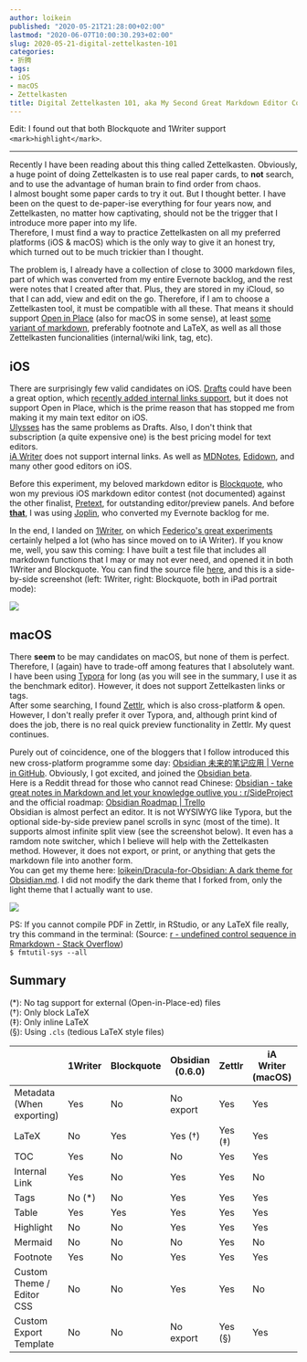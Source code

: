 ```yaml
---
author: loikein
published: "2020-05-21T21:28:00+02:00"
lastmod: "2020-06-07T10:00:30.293+02:00"
slug: 2020-05-21-digital-zettelkasten-101
categories:
- 折腾
tags:
- iOS
- macOS
- Zettelkasten
title: Digital Zettelkasten 101, aka My Second Great Markdown Editor Contest
---
```

Edit: I found out that both Blockquote and 1Writer support `<mark>highlight</mark>`.  

-----------------

Recently I have been reading about this thing called Zettelkasten.
Obviously, a huge point of doing Zettelkasten is to use real paper
cards, to **not** search, and to use the advantage of human brain
to find order from chaos.  
I almost bought some paper cards to try it out. But I thought better. I
have been on the quest to de-paper-ise everything for four years now,
and Zettelkasten, no matter how captivating, should not be the trigger
that I introduce more paper into my life.  
Therefore, I must find a way to practice Zettelkasten on all my
preferred platforms (iOS & macOS) which is the only way to give it an
honest try, which turned out to be much trickier than I thought.  
  
The problem is, I already have a collection of close to 3000 markdown
files, part of which was converted from my entire Evernote backlog, and
the rest were notes that I created after that. Plus, they are stored in
my iCloud, so that I can add, view and edit on the go. Therefore, if I
am to choose a Zettelkasten tool, it must be compatible with all these.
That means it should support [Open in
Place](https://developer.apple.com/document-based-apps/) (also for macOS
in some sense), at least [some variant of
markdown](https://www.iana.org/assignments/markdown-variants/markdown-variants.xhtml),
preferably footnote and LaTeX, as well as all those Zettelkasten
funcionalities (internal/wiki link, tag, etc).  
  

## iOS

There are surprisingly few valid candidates on iOS.
[Drafts](https://getdrafts.com/) could have been a great option, which
[recently added internal links
support](https://www.macstories.net/news/drafts-20-introduces-advanced-wiki-style-linking/),
but it does not support Open in Place, which is the prime reason that
has stopped me from making it my main text editor on iOS.  
[Ulysses](https://ulysses.app/) has the same problems as Drafts. Also, I
don't think that subscription (a quite expensive one) is the best
pricing model for text editors.  
[iA Writer](https://ia.net/writer) does not support internal links. As
well as [‎MDNotes](https://apps.apple.com/us/app/mdnotes/id1471287219),
[Edidown](https://edidown.app/), and many other good editors on iOS.  
  
Before this experiment, my beloved markdown editor is
[Blockquote](https://www.blockquoteapp.com/), who won my previous iOS
markdown editor contest (not documented) against the other finalist,
[Pretext](https://twitter.com/pretext_app), for outstanding
editor/preview panels. And before <u>**that**</u>, I was using
[Joplin](https://joplinapp.org/), who converted my Evernote backlog for
me.  
  
In the end, I landed on [1Writer](http://1writerapp.com/), on which
[Federico's great
experiments](https://www.macstories.net/ios/markdown-and-automation-experiments-with-1writer/)
certainly helped a lot (who has since moved on to iA Writer). If you
know me, well, you saw this coming: I have built a test file that
includes all markdown functions that I may or may not ever need, and
opened it in both 1Writer and Blockquote. You can find the source file
[here](https://gist.github.com/loikein/27ef6913386b206d1b3c18b8e93c5768),
and this is a side-by-side screenshot (left: 1Writer, right: Blockquote,
both in iPad portrait mode):  

![](/post-img/2020-05-21-digital-zettelkasten-1.jpeg)


## macOS

There **seem** to be may candidates on macOS, but none of them is
perfect. Therefore, I (again) have to trade-off among features that I
absolutely want.  
I have been using [Typora](https://typora.io/) for long (as you will see
in the summary, I use it as the benchmark editor). However, it does not
support Zettelkasten links or tags.  
After some searching, I found [Zettlr](https://www.zettlr.com/), which
is also cross-platform & open. However, I don't really prefer it over
Typora, and, although print kind of does the job, there is no real quick
preview functionality in Zettlr. My quest continues.  
  
Purely out of coincidence, one of the bloggers that I follow introduced
this new cross-platform programme some day: [Obsidian 未来的笔记应用 |
Verne in
GitHub](https://einverne.github.io/post/2020/05/obsidian-note-taking.html).
Obviously, I got excited, and joined the [Obsidian
beta](https://obsidian.md/).  
Here is a Reddit thread for those who cannot read Chinese: [Obsidian -
take great notes in Markdown and let your knowledge outlive you :
r/SideProject](https://www.reddit.com/r/SideProject/comments/fuegtl/obsidian_take_great_notes_in_markdown_and_let/)
and the official roadmap: [Obsidian Roadmap |
Trello](https://trello.com/b/Psqfqp7I/obsidian-roadmap)  
Obsidian is almost perfect an editor. It is not WYSIWYG like Typora, but
the optional side-by-side preview panel scrolls in sync (most of the
time). It supports almost infinite split view (see the screenshot
below). It even has a ramdom note switcher, which I believe will help
with the Zettelkasten method. However, it does not export, or print, or
anything that gets the markdown file into another form.  
You can get my theme here: [loikein/Dracula-for-Obsidian: A dark theme
for Obsidian.md](https://github.com/loikein/Dracula-for-Obsidian). I did
not modify the dark theme that I forked from, only the light theme that
I actually want to use.  
  
![](/post-img/2020-05-21-digital-zettelkasten-2.png)


PS: If you cannot compile PDF in Zettlr, in RStudio, or any LaTeX file
really, try this command in the terminal: (Source: [r - undefined
control sequence in Rmarkdown - Stack Overflow](https://stackoverflow.com/questions/60489469/xdef-fontencloadlist-fontencloadlist-undefined-control-sequence-in-rmark))  
`$ fmtutil-sys --all`  
  

## Summary

(\*): No tag support for external (Open-in-Place-ed) files  
(†): Only block LaTeX  
(‡): Only inline LaTeX  
(§): Using `.cls` (tedious LaTeX style files)  
  

|                            | 1Writer | Blockquote | Obsidian  (0.6.0) | Zettlr  | iA Writer  (macOS) | Benchmark:  Typora |
|----------------------------|---------|------------|-------------------|---------|--------------------|--------------------|
| Metadata  (When exporting) | Yes     | No         | No export         | Yes     | Yes                | Yes                |
| LaTeX                      | No      | Yes        | Yes (†)           | Yes (‡) | Yes                | Yes                |
| TOC                        | Yes     | No         | No                | Yes     | Yes                | Yes                |
| Internal Link              | Yes     | No         | Yes               | Yes     | No                 | No                 |
| Tags                       | No (*)  | No         | Yes               | Yes     | Yes                | No                 |
| Table                      | Yes     | Yes        | Yes               | Yes     | Yes                | Yes                |
| Highlight                  | No      | No         | Yes               | Yes     | Yes                | Yes                |
| Mermaid                    | No      | No         | No                | Yes     | No                 | Yes                |
| Footnote                   | Yes     | No         | Yes               | Yes     | Yes                | Yes                |
| Custom Theme /  Editor CSS | No      | No         | Yes               | Yes     | No                 | Yes                |
| Custom Export  Template    | No      | No         | No export         | Yes (§) | Yes                | No                 |
